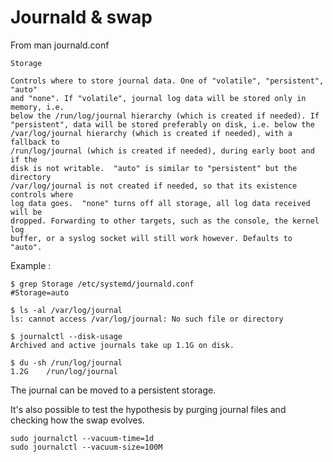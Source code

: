 # Journald & swap

From man journald.conf

```
Storage

Controls where to store journal data. One of "volatile", "persistent", "auto"
and "none". If "volatile", journal log data will be stored only in memory, i.e.
below the /run/log/journal hierarchy (which is created if needed). If
"persistent", data will be stored preferably on disk, i.e. below the
/var/log/journal hierarchy (which is created if needed), with a fallback to
/run/log/journal (which is created if needed), during early boot and if the
disk is not writable.  "auto" is similar to "persistent" but the directory
/var/log/journal is not created if needed, so that its existence controls where
log data goes.  "none" turns off all storage, all log data received will be
dropped. Forwarding to other targets, such as the console, the kernel log
buffer, or a syslog socket will still work however. Defaults to "auto".
```

Example :

```
$ grep Storage /etc/systemd/journald.conf
#Storage=auto

$ ls -al /var/log/journal
ls: cannot access /var/log/journal: No such file or directory

$ journalctl --disk-usage
Archived and active journals take up 1.1G on disk.

$ du -sh /run/log/journal
1.2G    /run/log/journal
```

The journal can be moved to a persistent storage.

It's also possible to test the hypothesis by purging journal files and checking
how the swap evolves.

```
sudo journalctl --vacuum-time=1d
sudo journalctl --vacuum-size=100M
```
